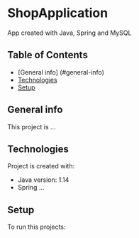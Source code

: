 # ShopApplication

App created with Java, Spring and MySQL

## Table of Contents

* [General info] (#general-info)
* [Technologies](#technologies)
* [Setup](#setup)

## General info
This project is ...

## Technologies
Project is created with:
 * Java version: 1.14
 * Spring ...

## Setup
To run this projects:

